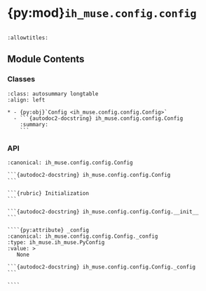 # {py:mod}`ih_muse.config.config`

```{py:module} ih_muse.config.config
```

```{autodoc2-docstring} ih_muse.config.config
:allowtitles:
```

## Module Contents

### Classes

````{list-table}
:class: autosummary longtable
:align: left

* - {py:obj}`Config <ih_muse.config.config.Config>`
  - ```{autodoc2-docstring} ih_muse.config.config.Config
    :summary:
    ```
````

### API

`````{py:class} Config(endpoints: list[str], client_type: ih_muse.ih_muse.ClientType, default_resolution: ih_muse.ih_muse.TimestampResolution, element_kinds: list[ih_muse.proto.ElementKindRegistration], metric_definitions: list[ih_muse.proto.MetricDefinition], max_reg_elem_retries: int, recording_enabled: bool, recording_path: str | None = None)
:canonical: ih_muse.config.config.Config

```{autodoc2-docstring} ih_muse.config.config.Config
```

```{rubric} Initialization
```

```{autodoc2-docstring} ih_muse.config.config.Config.__init__
```

````{py:attribute} _config
:canonical: ih_muse.config.config.Config._config
:type: ih_muse.ih_muse.PyConfig
:value: >
   None

```{autodoc2-docstring} ih_muse.config.config.Config._config
```

````

`````
